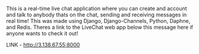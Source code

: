 This is a real-time live chat application where you can create and account and talk to anybody thats on the chat, sending and receiving messages in real time! This was made using Django, Django-Channels, Python, Daphne, and Redis. Theres a link to the LiveChat web app below this message here if anyone wants to check it out!

LINK - http://3.138.67.55:8000
